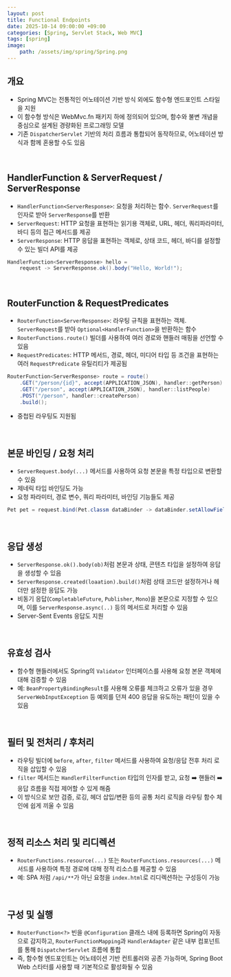 ```yaml
---
layout: post
title: Functional Endpoints
date: 2025-10-14 09:00:00 +09:00
categories: [Spring, Servlet Stack, Web MVC]
tags: [spring]
image:
    path: /assets/img/spring/Spring.png
---
```


## 개요

- Spring MVC는 전통적인 어노테이션 기반 방식 외에도 함수형 엔드포인트 스타일을 지원
- 이 함수형 방식은 WebMvc.fn 패키지 하에 정의되어 있으며, 함수와 불변 개념을 중심으로 설계된 경량화된 프로그래밍 모델
- 기존 `DispatcherServlet` 기반의 처리 흐름과 통합되어 동작하므로, 어노테이션 방식과 함께 혼용할 수도 있음

<br>

## HandlerFunction & ServerRequest / ServerResponse

- `HandlerFunction<ServerResponse>`: 요청을 처리하는 함수. `ServerRequest`를 인자로 받아 `ServerResponse`를 반환
- `ServerRequest`: HTTP 요청을 표현하는 읽기용 객체로, URL, 헤더, 쿼리파라미터, 바디 등의 접근 메서드를 제공
- `ServerResponse`: HTTP 응답을 표현하는 객체로, 상태 코드, 헤더, 바디를 설정할 수 있는 빌더 API를 제공

```java
HandlerFunction<ServerResponse> hello = 
    request -> ServerResponse.ok().body("Hello, World!");
```

<br>

## RouterFunction & RequestPredicates

- `RouterFunction<ServerResponse>`: 라우팅 규칙을 표현하는 객체. `ServerRequest`를 받아 `Optional<HandlerFunction>`을 반환하는 함수
- `RouterFunctions.route()` 빌더를 사용하여 여러 경로와 핸들러 매핑을 선언할 수 있음
- `RequestPredicates`: HTTP 메서드, 경로, 헤더, 미디어 타입 등 조건을 표현하는 여러 `RequestPredicate` 유틸리티가 제공됨

```java
RouterFunction<ServerResponse> route = route()
    .GET("/person/{id}", accept(APPLICATION_JSON), handler::getPerson)
    .GET("/person", accept(APPLICATION_JSON), handler::listPeople)
    .POST("/person", handler::createPerson)
    .build();
```

- 중첩된 라우팅도 지원됨

<br>

## 본문 바인딩 / 요청 처리

- `ServerRequest.body(...)` 메서드를 사용하여 요청 본문을 특정 타입으로 변환할 수 있음
- 제네릭 타입 바인딩도 가능
- 요청 파라미터, 경로 변수, 쿼리 파라미터, 바인딩 기능들도 제공

```java
Pet pet = request.bind(Pet.classm dataBinder -> dataBinder.setAllowFields("name"));
```

<br>

## 응답 생성

- `ServerResponse.ok().body(ob)`처럼 본문과 상태, 콘텐츠 타입을 설정하여 응답을 생성할 수 있음
- `ServerResponse.created(loaation).build()`처럼 상태 코드만 설정하거나 헤더만 설정한 응답도 가능
- 비동기 응답(`CompletableFuture`, `Publisher`, `Mono`)을 본문으로 지정할 수 있으며, 이를 `ServerResponse.async(..)` 등의 메서드로 처리할 수 있음
- Server-Sent Events 응답도 지원

<br>

## 유효성 검사

- 함수형 핸들러에서도 Spring의 `Validator` 인터페이스를 사용해 요청 본문 객체에 대해 검증할 수 있음
- 예: `BeanPropertyBindingResult`를 사용해 오류를 체크하고 오류가 있을 경우 `ServerWebInputException` 등 예외를 던져 400 응답을 유도하는 패턴이 있을 수 있음

<br>

## 필터 및 전처리 / 후처리

- 라우팅 빌더에 `before`, `after`, `filter` 메서드를 사용하여 요청/응답 전후 처리 로직을 삽입할 수 있음
- `filter` 메서드는 `HandlerFilterFunction` 타입의 인자를 받고, 요청 ➡️ 핸들러 ➡️ 응답 흐름을 직접 제어할 수 있게 해줌
- 이 방식으로 보안 검증, 로깅, 헤더 삽입/변환 등의 공통 처리 로직을 라우팅 함수 체인에 쉽게 끼울 수 있음

<br>

## 정적 리소스 처리 및 리디렉션

- `RouterFunctions.resource(...)` 또는 `RouterFunctions.resources(...)` 메서드를 사용하여 특정 경로에 대해 정적 리소스를 제공할 수 있음
- 예: SPA 처럼 `/api/**`가 아닌 요청을 `index.html`로 리디렉션하는 구성등이 가능

<br>

## 구성 및 실행

- `RouterFunction<?>` 빈을 `@Configuration` 클래스 내에 등록하면 Spring이 자동으로 감지하고, `RouterFunctionMapping`과 `HandlerAdapter` 같은 내부 컴포넌트를 통해 `DispatcherServlet` 흐름에 통합
- 즉, 함수형 엔드포인트는 어노테이션 기반 컨트롤러와 공존 가능하며, Spring Boot Web 스타터를 사용할 때 기본적으로 활성화될 수 있음